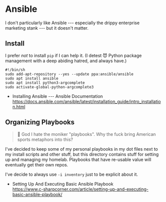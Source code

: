 # Ansible

I don't particularly like Ansible --- especially the drippy enterprise
marketing stank --- but it doesn't matter.

## Install

I prefer *not* to install `pip` if I can help it. (I detest 😈 Python
package management with a deep abiding hatred, and always have.)

```shell
#!/bin/sh
sudo add-apt-repository --yes --update ppa:ansible/ansible
sudo apt install ansible
sudo apt install python3-argcomplete
sudo activate-global-python-argcomplete3
```

* Installing Ansible --- Ansible Documentation  
  https://docs.ansible.com/ansible/latest/installation_guide/intro_installation.html

## Organizing Playbooks

> 🤮 God I hate the moniker "playbooks". Why the fuck bring American sports
metaphors into this?

I've decided to keep some of my personal playbooks in my dot files next to
my install scripts and other stuff, but this directory contains stuff
for setting up and managing my homelab. Playbooks that have re-usable
value will eventually get their own repos.

I've decide to always use `-i inventory` just to be explicit about it.

* Setting Up And Executing Basic Ansible Playbook  
  https://www.c-sharpcorner.com/article/setting-up-and-executing-basic-ansible-playbook/

